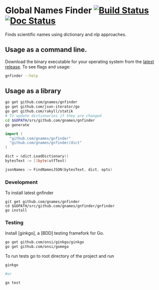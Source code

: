 # Global Names Finder [![Build Status][travis-img]][travis] [![Doc Status][doc-img]][doc]

Finds scientific names using dictionary and nlp approaches.

## Usage as a command line.

Download the binary executable for your operating system from the
[latest release][releases]. To see flags and usage:

```bash
gnfinder --help
```

## Usage as a library

```bash
go get github.com/gnames/gnfinder
go get github.com/json-iterator/go
go get github.com/rakyll/statik
# To update dictionaries if they are changed
cd $GOPATH/srs/github.com/gnames/gnfinder
go generate
```

```go
import (
  "github.com/gnames/gnfinder"
  "github.com/gnames/gnfinder/dict"
)

dict = &dict.LoadDictionary()
bytesText := []byte(utfText)

jsonNames := FindNamesJSON(bytesText, dict, opts)
```

### Development

To install latest gnfinder

```
git get github.com/gnames/gnfinder
cd $GOPATH/src/github.com/gnames/gnfinder/gnfinder
go install
```

### Testing

Install [ginkgo], a [BDD] testing framefork for Go.

```bash
go get github.com/onsi/ginkgo/ginkgo
go get github.com/onsi/gomega
```

To run tests go to root directory of the project and run

```bash
ginkgo

#or

go test
```

[travis-img]: https://travis-ci.org/gnames/gnfinder.svg?branch=master
[travis]: https://travis-ci.org/gnames/gnfinder
[doc-img]: https://godoc.org/github.com/gnames/gnfinder?status.png
[doc]: https://godoc.org/github.com/gnames/gnfinder
[releases]: https://github.com/gnames/gnfinder/releases
